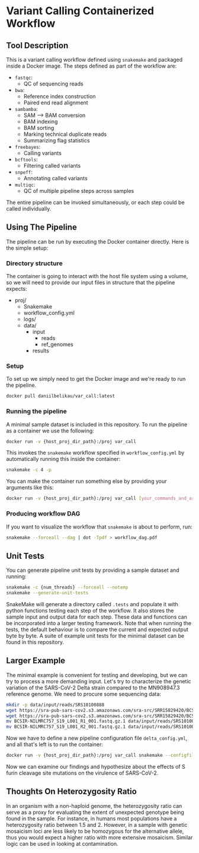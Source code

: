 # Variant Calling Containerized Workflow

## Tool Description
This is a variant calling workflow defined using ```snakemake``` and packaged inside a Docker image. The steps defined as part of the workflow are:
* ```fastqc```:
  * QC of sequencing reads
* ```bwa```:
  * Reference index construction
  * Paired end read alignment
* ```sambamba```:
  * SAM --> BAM conversion
  * BAM indexing
  * BAM sorting 
  * Marking technical duplicate reads
  * Summarizing flag statistics
* ```freebayes```:
  * Calling variants
* ```bcftools```:
  * Filtering called variants
* ```snpeff```:
  * Annotating called variants 
* ```multiqc```:
  * QC of multiple pipeline steps across samples

The entire pipeline can be invoked simultaneously, or each step could be called individually. 

## Using The Pipeline
The pipeline can be run by executing the Docker container directly. Here is the simple setup:

### Directory structure
The container is going to interact with the host file system using a volume, so we will need to provide our input files in structure that the pipeline expects:
* proj/
  * Snakemake
  * workflow_config.yml
  * logs/
  * data/
    * input
      * reads
      * ref_genomes
    * results

### Setup
To set up we simply need to get the Docker image and we're ready to run the pipeline.
```bash
docker pull daniilbelikau/var_call:latest
```

### Running the pipeline
A minimal sample dataset is included in this repository. To run the pipeline as a container we use the following:
```bash
docker run -v {host_proj_dir_path}:/proj var_call
```
This invokes the ```snakemake``` workflow specified in ```workflow_config.yml``` by automatically running this inside the container:
```bash
snakemake -c 4 -p
```
You can make the container run something else by providing your arguments like this:
```bash
docker run -v {host_proj_dir_path}:/proj var_call [your_commands_and_args]
```
### Producing workflow DAG
If you want to visualize the workflow that ```snakemake``` is about to perform, run:
```bash
snakemake --forceall --dag | dot -Tpdf > workflow_dag.pdf
```
## Unit Tests
You can generate pipeline unit tests by providing a sample dataset and running:
```bash
snakemake -c {num_threads} --forceall --notemp
snakemake --generate-unit-tests
```
SnakeMake will generate a directory called ```.tests``` and populate it with python functions testing each step of the workflow. It also stores the sample input and output data for each step. These data and functions can be incorporated into a larger testing framework. Note that when running the tests, the default behaviour is to compare the current and expected output byte by byte.
A suite of example unit tests for the minimal dataset can be found in this repository. 

## Larger Example
The minimal example is convenient for testing and developing, but we can try to process a more demanding input. Let's try to characterize the genetic variation of the SARS-CoV-2 Delta strain compared to the MN908947.3 reference genome. We need to procure some sequencing data:
```bash
mkdir -p data/input/reads/SRS10100888
wget https://sra-pub-sars-cov2.s3.amazonaws.com/sra-src/SRR15829420/BCSIR-NILMRC757_S19_L001_R1_001.fastq.gz.1 &
wget https://sra-pub-sars-cov2.s3.amazonaws.com/sra-src/SRR15829420/BCSIR-NILMRC757_S19_L001_R2_001.fastq.gz.1
mv BCSIR-NILMRC757_S19_L001_R1_001.fastq.gz.1 data/input/reads/SRS10100888/SRS10100888_R1_001.fastq.gz
mv BCSIR-NILMRC757_S19_L001_R2_001.fastq.gz.1 data/input/reads/SRS10100888/SRS10100888_R2_001.fastq.gz
```
Now we have to define a new pipeline configuration file ```delta_config.yml```, and all that's left is to run the container:
```bash
docker run -v {host_proj_dir_path}:/proj var_call snakemake --configfile delta_config.yml -c 4 -p
```
Now we can examine our findings and hypothesize about the effects of S furin cleavage site mutations on the virulence of SARS-CoV-2.

## Thoughts On Heterozygosity Ratio
In an organism with a non-haploid genome, the heterozygosity ratio can serve as a proxy for evaluating the extent of unexpected genotype being found in the sample. For instance, in humans most populations have a heterozygosity ratio between 1.5 and 2. However, in a sample with genetic mosaicism loci are less likely to be homozygous for the alternative allele, thus you would expect a higher ratio with more extensive mosaicism. Similar logic can be used in looking at contamination. 

